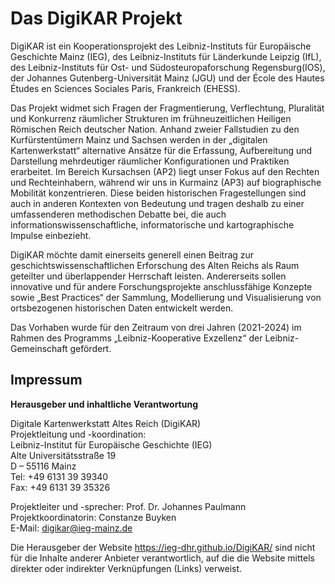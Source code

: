 # Das DigiKAR Projekt
DigiKAR ist ein Kooperationsprojekt des Leibniz-Instituts für Europäische Geschichte Mainz (IEG), des Leibniz-Instituts für Länderkunde Leipzig (IfL), des Leibniz-Instituts für Ost- und Südosteuropaforschung Regensburg(IOS), der Johannes Gutenberg-Universität Mainz (JGU) und der École des Hautes Études en Sciences Sociales Paris, Frankreich (EHESS).

Das Projekt widmet sich Fragen der Fragmentierung, Verflechtung, Pluralität und Konkurrenz räumlicher Strukturen im frühneuzeitlichen Heiligen Römischen Reich deutscher Nation. Anhand zweier Fallstudien zu den Kurfürstentümern Mainz und Sachsen werden in der „digitalen Kartenwerkstatt“ alternative Ansätze für die Erfassung, Aufbereitung und Darstellung mehrdeutiger räumlicher Konfigurationen und Praktiken erarbeitet. Im Bereich Kursachsen (AP2) liegt unser Fokus auf den Rechten und Rechteinhabern, während wir uns in Kurmainz (AP3) auf biographische Mobilität konzentrieren. Diese beiden historischen Fragestellungen sind auch in anderen Kontexten von Bedeutung und tragen deshalb zu einer umfassenderen methodischen Debatte bei, die auch informationswissenschaftliche, informatorische und kartographische Impulse einbezieht.

DigiKAR möchte damit einerseits generell einen Beitrag zur geschichtswissenschaftlichen Erforschung des Alten Reichs als Raum geteilter und überlappender Herrschaft leisten. Andererseits sollen innovative und für andere Forschungsprojekte anschlussfähige Konzepte sowie „Best Practices“ der Sammlung, Modellierung und Visualisierung von ortsbezogenen historischen Daten entwickelt werden.

Das Vorhaben wurde für den Zeitraum von drei Jahren (2021-2024) im Rahmen des Programms „Leibniz-Kooperative Exzellenz“ der Leibniz-Gemeinschaft gefördert.

## Impressum
**Herausgeber und inhaltliche Verantwortung**  
  
Digitale Kartenwerkstatt Altes Reich (DigiKAR)  
Projektleitung und -koordination:  
Leibniz-Institut für Europäische Geschichte (IEG)  
Alte Universitätsstraße 19  
D – 55116 Mainz  
Tel: +49 6131 39 39340  
Fax: +49 6131 39 35326  
  
Projektleiter und -sprecher: Prof. Dr. Johannes Paulmann  
Projektkoordinatorin: Constanze Buyken  
E-Mail: digikar@ieg-mainz.de  
  
Die Herausgeber der Website https://ieg-dhr.github.io/DigiKAR/ sind nicht für die Inhalte anderer Anbieter verantwortlich, auf die die Website mittels direkter oder indirekter Verknüpfungen (Links) verweist.
